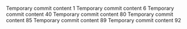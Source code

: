 Temporary commit content 1
Temporary commit content 6
Temporary commit content 40
Temporary commit content 80
Temporary commit content 85
Temporary commit content 89
Temporary commit content 92
